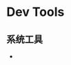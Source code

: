 # Dev Tools

## 系统工具

<div id="tech-datax" class="tech-stack">
    <ul class="tech-list">
        <li class="tech-card" :class="{'tech-card-cover': item.cover}" v-for="item in tools.sys">
            <a :href="item.link" target="__blank">
                <img :src="item.src" />
                <span v-if="item.title" v-text="item.name"></span>
            </a>
        </li>
    </ul>
</div>

<script>
    new Vue({
        el: '#main',
        data: { tools: DevToolsData }
    })
</script>
